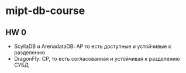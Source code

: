 # mipt-db-course

## HW 0

- ScyllaDB и ArenadataDB: AP то есть доступные и устойчивые к разделению
- DragonFly: CP, то есть согласованная и устойчивая к разделению СУБД
